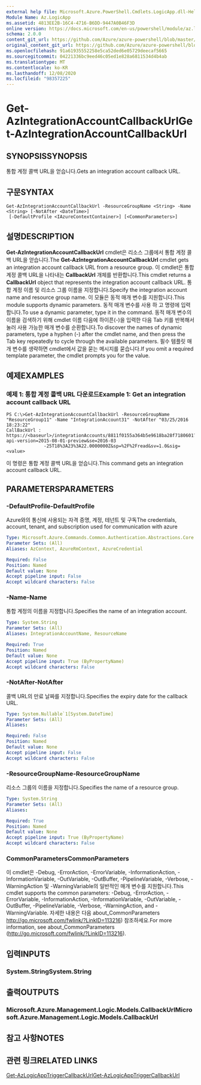 ```yaml
---
external help file: Microsoft.Azure.PowerShell.Cmdlets.LogicApp.dll-Help.xml
Module Name: Az.LogicApp
ms.assetid: 4813EE2B-16C4-4716-B6DD-9447A0B46F3D
online version: https://docs.microsoft.com/en-us/powershell/module/az.logicapp/get-azintegrationaccountcallbackurl
schema: 2.0.0
content_git_url: https://github.com/Azure/azure-powershell/blob/master/src/LogicApp/LogicApp/help/Get-AzIntegrationAccountCallbackUrl.md
original_content_git_url: https://github.com/Azure/azure-powershell/blob/master/src/LogicApp/LogicApp/help/Get-AzIntegrationAccountCallbackUrl.md
ms.openlocfilehash: 91a61935552258e5ca52ded6e05729deecaf5665
ms.sourcegitcommit: 04221336bc9eed46c05ed1e828a6811534d4b4ab
ms.translationtype: MT
ms.contentlocale: ko-KR
ms.lasthandoff: 12/08/2020
ms.locfileid: "98357225"
---
```

# <span data-ttu-id="a6f74-101">Get-AzIntegrationAccountCallbackUrl</span><span class="sxs-lookup"><span data-stu-id="a6f74-101">Get-AzIntegrationAccountCallbackUrl</span></span>

## <span data-ttu-id="a6f74-102">SYNOPSIS</span><span class="sxs-lookup"><span data-stu-id="a6f74-102">SYNOPSIS</span></span>
<span data-ttu-id="a6f74-103">통합 계정 콜백 URL을 얻습니다.</span><span class="sxs-lookup"><span data-stu-id="a6f74-103">Gets an integration account callback URL.</span></span>

## <span data-ttu-id="a6f74-104">구문</span><span class="sxs-lookup"><span data-stu-id="a6f74-104">SYNTAX</span></span>

```
Get-AzIntegrationAccountCallbackUrl -ResourceGroupName <String> -Name <String> [-NotAfter <DateTime>]
 [-DefaultProfile <IAzureContextContainer>] [<CommonParameters>]
```

## <span data-ttu-id="a6f74-105">설명</span><span class="sxs-lookup"><span data-stu-id="a6f74-105">DESCRIPTION</span></span>
<span data-ttu-id="a6f74-106">**Get-AzIntegrationAccountCallbackUrl** cmdlet은 리소스 그룹에서 통합 계정 콜백 URL을 얻습니다.</span><span class="sxs-lookup"><span data-stu-id="a6f74-106">The **Get-AzIntegrationAccountCallbackUrl** cmdlet gets an integration account callback URL from a resource group.</span></span>
<span data-ttu-id="a6f74-107">이 cmdlet은 통합 계정 콜백 URL을 나타내는 **CallbackUrl** 개체를 반환합니다.</span><span class="sxs-lookup"><span data-stu-id="a6f74-107">This cmdlet returns a **CallbackUrl** object that represents the integration account callback URL.</span></span>
<span data-ttu-id="a6f74-108">통합 계정 이름 및 리소스 그룹 이름을 지정합니다.</span><span class="sxs-lookup"><span data-stu-id="a6f74-108">Specify the integration account name and resource group name.</span></span>
<span data-ttu-id="a6f74-109">이 모듈은 동적 매개 변수를 지원합니다.</span><span class="sxs-lookup"><span data-stu-id="a6f74-109">This module supports dynamic parameters.</span></span>
<span data-ttu-id="a6f74-110">동적 매개 변수를 사용 하 고 명령에 입력 합니다.</span><span class="sxs-lookup"><span data-stu-id="a6f74-110">To use a dynamic parameter, type it in the command.</span></span>
<span data-ttu-id="a6f74-111">동적 매개 변수의 이름을 검색하기 위해 cmdlet 이름 다음에 하이픈(-)을 입력한 다음 Tab 키를 반복해서 눌러 사용 가능한 매개 변수를 순환합니다.</span><span class="sxs-lookup"><span data-stu-id="a6f74-111">To discover the names of dynamic parameters, type a hyphen (-) after the cmdlet name, and then press the Tab key repeatedly to cycle through the available parameters.</span></span>
<span data-ttu-id="a6f74-112">필수 템플릿 매개 변수를 생략하면 cmdlet에서 값을 묻는 메시지를 묻습니다.</span><span class="sxs-lookup"><span data-stu-id="a6f74-112">If you omit a required template parameter, the cmdlet prompts you for the value.</span></span>

## <span data-ttu-id="a6f74-113">예제</span><span class="sxs-lookup"><span data-stu-id="a6f74-113">EXAMPLES</span></span>

### <span data-ttu-id="a6f74-114">예제 1: 통합 계정 콜백 URL 다운로드</span><span class="sxs-lookup"><span data-stu-id="a6f74-114">Example 1: Get an integration account callback URL</span></span>
```
PS C:\>Get-AzIntegrationAccountCallbackUrl -ResourceGroupName "ResourceGroup11" -Name "IntegrationAccount31" -NotAfter "03/25/2016 18:23:22"
CallBackUrl : https://<baseurl>/integrationAccounts/8811f0155a364b5e9618ba28f7180601?api-version=2015-08-01-preview&se=2016-03
              -25T18%3A23%3A22.0000000Z&sp=%2F%2Fread&sv=1.0&sig=<value>
```

<span data-ttu-id="a6f74-115">이 명령은 통합 계정 콜백 URL을 얻습니다.</span><span class="sxs-lookup"><span data-stu-id="a6f74-115">This command gets an integration account callback URL.</span></span>

## <span data-ttu-id="a6f74-116">PARAMETERS</span><span class="sxs-lookup"><span data-stu-id="a6f74-116">PARAMETERS</span></span>

### <span data-ttu-id="a6f74-117">-DefaultProfile</span><span class="sxs-lookup"><span data-stu-id="a6f74-117">-DefaultProfile</span></span>
<span data-ttu-id="a6f74-118">Azure와의 통신에 사용되는 자격 증명, 계정, 테넌트 및 구독</span><span class="sxs-lookup"><span data-stu-id="a6f74-118">The credentials, account, tenant, and subscription used for communication with azure</span></span>

```yaml
Type: Microsoft.Azure.Commands.Common.Authentication.Abstractions.Core.IAzureContextContainer
Parameter Sets: (All)
Aliases: AzContext, AzureRmContext, AzureCredential

Required: False
Position: Named
Default value: None
Accept pipeline input: False
Accept wildcard characters: False
```

### <span data-ttu-id="a6f74-119">-Name</span><span class="sxs-lookup"><span data-stu-id="a6f74-119">-Name</span></span>
<span data-ttu-id="a6f74-120">통합 계정의 이름을 지정합니다.</span><span class="sxs-lookup"><span data-stu-id="a6f74-120">Specifies the name of an integration account.</span></span>

```yaml
Type: System.String
Parameter Sets: (All)
Aliases: IntegrationAccountName, ResourceName

Required: True
Position: Named
Default value: None
Accept pipeline input: True (ByPropertyName)
Accept wildcard characters: False
```

### <span data-ttu-id="a6f74-121">-NotAfter</span><span class="sxs-lookup"><span data-stu-id="a6f74-121">-NotAfter</span></span>
<span data-ttu-id="a6f74-122">콜백 URL의 만료 날짜를 지정합니다.</span><span class="sxs-lookup"><span data-stu-id="a6f74-122">Specifies the expiry date for the callback URL.</span></span>

```yaml
Type: System.Nullable`1[System.DateTime]
Parameter Sets: (All)
Aliases:

Required: False
Position: Named
Default value: None
Accept pipeline input: False
Accept wildcard characters: False
```

### <span data-ttu-id="a6f74-123">-ResourceGroupName</span><span class="sxs-lookup"><span data-stu-id="a6f74-123">-ResourceGroupName</span></span>
<span data-ttu-id="a6f74-124">리소스 그룹의 이름을 지정합니다.</span><span class="sxs-lookup"><span data-stu-id="a6f74-124">Specifies the name of a resource group.</span></span>

```yaml
Type: System.String
Parameter Sets: (All)
Aliases:

Required: True
Position: Named
Default value: None
Accept pipeline input: True (ByPropertyName)
Accept wildcard characters: False
```

### <span data-ttu-id="a6f74-125">CommonParameters</span><span class="sxs-lookup"><span data-stu-id="a6f74-125">CommonParameters</span></span>
<span data-ttu-id="a6f74-126">이 cmdlet은 -Debug, -ErrorAction, -ErrorVariable, -InformationAction, -InformationVariable, -OutVariable, -OutBuffer, -PipelineVariable, -Verbose, -WarningAction 및 -WarningVariable의 일반적인 매개 변수를 지원합니다.</span><span class="sxs-lookup"><span data-stu-id="a6f74-126">This cmdlet supports the common parameters: -Debug, -ErrorAction, -ErrorVariable, -InformationAction, -InformationVariable, -OutVariable, -OutBuffer, -PipelineVariable, -Verbose, -WarningAction, and -WarningVariable.</span></span> <span data-ttu-id="a6f74-127">자세한 내용은 다음 about_CommonParameters http://go.microsoft.com/fwlink/?LinkID=113216) 참조하세요.</span><span class="sxs-lookup"><span data-stu-id="a6f74-127">For more information, see about_CommonParameters (http://go.microsoft.com/fwlink/?LinkID=113216).</span></span>

## <span data-ttu-id="a6f74-128">입력</span><span class="sxs-lookup"><span data-stu-id="a6f74-128">INPUTS</span></span>

### <span data-ttu-id="a6f74-129">System.String</span><span class="sxs-lookup"><span data-stu-id="a6f74-129">System.String</span></span>

## <span data-ttu-id="a6f74-130">출력</span><span class="sxs-lookup"><span data-stu-id="a6f74-130">OUTPUTS</span></span>

### <span data-ttu-id="a6f74-131">Microsoft.Azure.Management.Logic.Models.CallbackUrl</span><span class="sxs-lookup"><span data-stu-id="a6f74-131">Microsoft.Azure.Management.Logic.Models.CallbackUrl</span></span>

## <span data-ttu-id="a6f74-132">참고 사항</span><span class="sxs-lookup"><span data-stu-id="a6f74-132">NOTES</span></span>

## <span data-ttu-id="a6f74-133">관련 링크</span><span class="sxs-lookup"><span data-stu-id="a6f74-133">RELATED LINKS</span></span>

[<span data-ttu-id="a6f74-134">Get-AzLogicAppTriggerCallbackUrl</span><span class="sxs-lookup"><span data-stu-id="a6f74-134">Get-AzLogicAppTriggerCallbackUrl</span></span>](./Get-AzLogicAppTriggerCallbackUrl.md)


